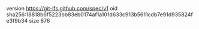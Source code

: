 version https://git-lfs.github.com/spec/v1
oid sha256:18818b6f5223bb83eb0174af1a101d633c913b5611cdb7e91d935824fe3f9b34
size 676
